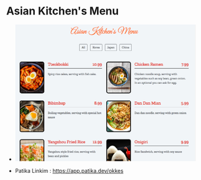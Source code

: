 # Asian Kitchen's Menu

* <img src="README.assets/ss.png" alt="ss" style="zoom:65%;" />

  

* Patika Linkim : https://app.patika.dev/okkes
